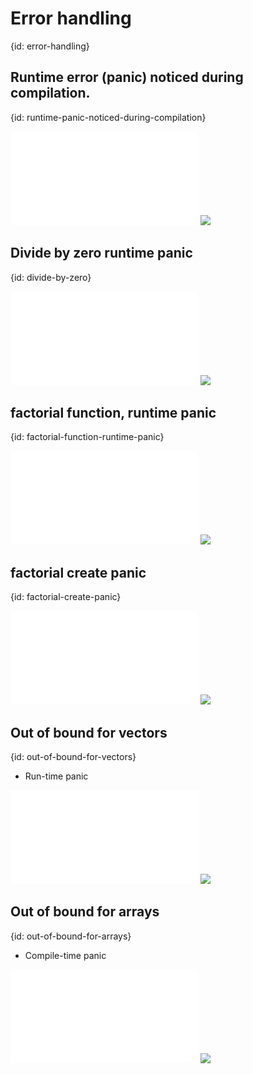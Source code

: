 # Error handling
{id: error-handling}


## Runtime error (panic) noticed during compilation.
{id: runtime-panic-noticed-during-compilation}

![](examples/errors/div_by_zero_hard_coded.rs)
![](examples/errors/div_by_zero_hard_coded.out)

## Divide by zero runtime panic
{id: divide-by-zero}

![](examples/errors/div_by_zero.rs)
![](examples/errors/div_by_zero.out)

## factorial function, runtime panic
{id: factorial-function-runtime-panic}

![](examples/errors/factorial.rs)
![](examples/errors/factorial.out)

## factorial create panic
{id: factorial-create-panic}

![](examples/errors/factorial_create_panic.rs)
![](examples/errors/factorial_create_panic.out)

## Out of bound for vectors
{id: out-of-bound-for-vectors}

* Run-time panic

![](examples/errors/out_of_bounds_vector.rs)
![](examples/errors/out_of_bounds_vector.out)

## Out of bound for arrays
{id: out-of-bound-for-arrays}

* Compile-time panic

![](examples/errors/out_of_bounds_array.rs)
![](examples/errors/out_of_bounds_array.out)
